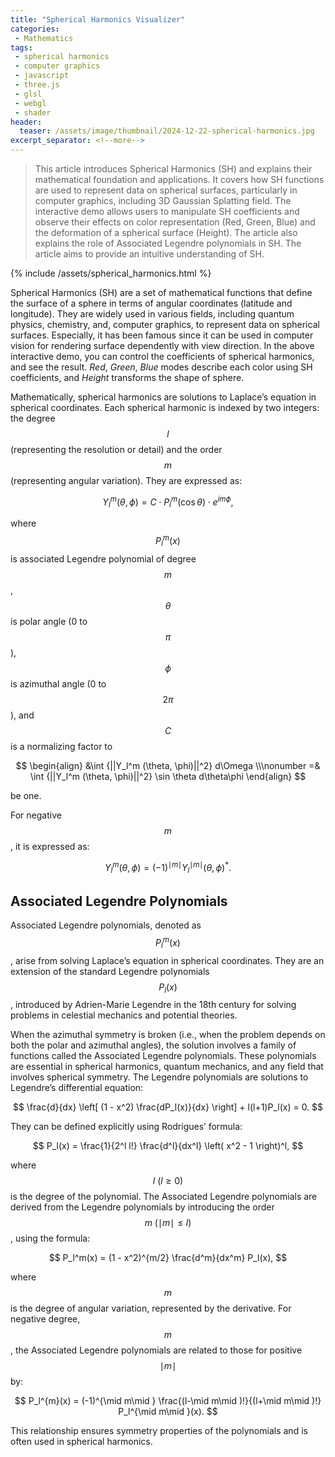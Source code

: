 ```yaml
---
title: "Spherical Harmonics Visualizer"
categories:
 - Mathematics
tags:
 - spherical harmonics
 - computer graphics
 - javascript
 - three.js
 - glsl
 - webgl
 - shader
header:
  teaser: /assets/image/thumbnail/2024-12-22-spherical-harmonics.jpg
excerpt_separator: <!--more-->
---
```


> This article introduces Spherical Harmonics (SH) and explains their mathematical foundation and applications. It covers how SH functions are used to represent data on spherical surfaces, particularly in computer graphics, including 3D Gaussian Splatting field. The interactive demo allows users to manipulate SH coefficients and observe their effects on color representation (Red, Green, Blue) and the deformation of a spherical surface (Height). The article also explains the role of Associated Legendre polynomials in SH. The article aims to provide an intuitive understanding of SH.

<!--more-->

{% include /assets/spherical_harmonics.html %}
<br/>

Spherical Harmonics (SH) are a set of mathematical functions that define the surface of a sphere in terms of angular coordinates (latitude and longitude). They are widely used in various fields, including quantum physics, chemistry, and, computer graphics, to represent data on spherical surfaces. Especially, it has been famous since it can be used in computer vision for rendering surface dependently with view direction. In the above interactive demo, you can control the coefficients of spherical harmonics, and see the result. _Red_, _Green_, _Blue_ modes describe each color using SH coefficients, and _Height_ transforms the shape of sphere.

Mathematically, spherical harmonics are solutions to Laplace’s equation in spherical coordinates. Each spherical harmonic is indexed by two integers: the degree $$l$$ (representing the resolution or detail) and the order $$m$$ (representing angular variation). They are expressed as:

$$
Y_l^m (\theta, \phi) = C \cdot P_l^m (\cos \theta) \cdot e^{i m \phi},
$$

where $$P_l^m (x)$$ is associated Legendre polynomial of degree $$m$$, $$\theta$$ is polar angle (0 to $$\pi$$), $$\phi$$ is azimuthal angle (0 to $$2\pi$$), and $$C$$ is a normalizing factor to

$$
\begin{align}
&\int {||Y_l^m (\theta, \phi)||^2} d\Omega \\\nonumber =& \int {||Y_l^m (\theta, \phi)||^2} \sin \theta d\theta\phi
\end{align}
$$

be one. 

For negative $$m$$, it is expressed as:

$$
Y_l^{m}(\theta, \phi) = (-1)^{\mid m\mid} Y_l^{\mid m\mid}(\theta, \phi)^*.
$$

## Associated Legendre Polynomials

Associated Legendre polynomials, denoted as $$P_l^m(x)$$, arise from solving Laplace’s equation in spherical coordinates. They are an extension of the standard Legendre polynomials $$P_l(x)$$, introduced by Adrien-Marie Legendre in the 18th century for solving problems in celestial mechanics and potential theories. 
  
When the azimuthal symmetry is broken (i.e., when the problem depends on both the polar and azimuthal angles), the solution involves a family of functions called the Associated Legendre polynomials. These polynomials are essential in spherical harmonics, quantum mechanics, and any field that involves spherical symmetry. The Legendre polynomials are solutions to Legendre’s differential equation:

$$
\frac{d}{dx} \left[ (1 - x^2) \frac{dP_l(x)}{dx} \right] + l(l+1)P_l(x) = 0.
$$

They can be defined explicitly using Rodrigues’ formula:

$$
P_l(x) = \frac{1}{2^l l!} \frac{d^l}{dx^l} \left( x^2 - 1 \right)^l,
$$

where $$l ~(l \geq 0)$$ is the degree of the polynomial. The Associated Legendre polynomials are derived from the Legendre polynomials by introducing the order $$m ~(\mid m\mid  \leq l)$$, using the formula:

$$
P_l^m(x) = (1 - x^2)^{m/2} \frac{d^m}{dx^m} P_l(x),
$$

where $$m$$ is the degree of angular variation, represented by the derivative. For negative degree, $$m$$, the Associated Legendre polynomials are related to those for positive $$\mid m\mid $$ by:

$$
P_l^{m}(x) = (-1)^{\mid m\mid } \frac{(l-\mid m\mid )!}{(l+\mid m\mid )!} P_l^{\mid m\mid }(x).
$$ 

This relationship ensures symmetry properties of the polynomials and is often used in spherical harmonics.
